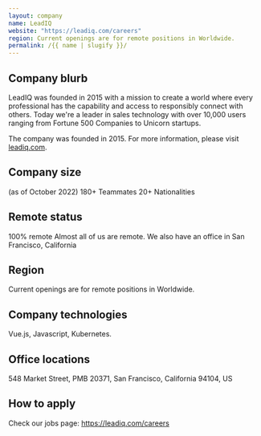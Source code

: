 ```yaml
---
layout: company
name: LeadIQ
website: "https://leadiq.com/careers"
region: Current openings are for remote positions in Worldwide.
permalink: /{{ name | slugify }}/
---
```


## Company blurb

LeadIQ was founded in 2015 with a mission to create a world where every professional has the capability and access to responsibly connect with others. Today we're a leader in sales technology with over 10,000 users ranging from Fortune 500 Companies to Unicorn startups.

The company was founded in 2015. For more information, please visit [leadiq.com](https://leadiq.com/).

## Company size

(as of October 2022)
180+ Teammates
20+ Nationalities

## Remote status

100% remote
Almost all of us are remote. We also have an office in San Francisco, California

## Region

Current openings are for remote positions in Worldwide.

## Company technologies

Vue.js, Javascript, Kubernetes.

## Office locations

548 Market Street,
PMB 20371,
San Francisco, California 94104, US

## How to apply

Check our jobs page: https://leadiq.com/careers